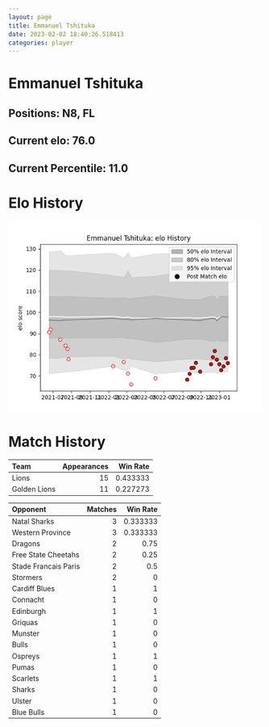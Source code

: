 ```yaml
---  
layout: page  
title: Emmanuel Tshituka  
date: 2023-02-02 18:40:26.518413  
categories: player  
---
```

# Emmanuel Tshituka

## Positions: N8, FL

## Current elo: 76.0

## Current Percentile: 11.0

# Elo History


![elo history](history_EmmanuelTshituka.png)
# Match History


| Team         |   Appearances |   Win Rate |
|:-------------|--------------:|-----------:|
| Lions        |            15 |   0.433333 |
| Golden Lions |            11 |   0.227273 |

| Opponent             |   Matches |   Win Rate |
|:---------------------|----------:|-----------:|
| Natal Sharks         |         3 |   0.333333 |
| Western Province     |         3 |   0.333333 |
| Dragons              |         2 |   0.75     |
| Free State Cheetahs  |         2 |   0.25     |
| Stade Francais Paris |         2 |   0.5      |
| Stormers             |         2 |   0        |
| Cardiff Blues        |         1 |   1        |
| Connacht             |         1 |   0        |
| Edinburgh            |         1 |   1        |
| Griquas              |         1 |   0        |
| Munster              |         1 |   0        |
| Bulls                |         1 |   0        |
| Ospreys              |         1 |   1        |
| Pumas                |         1 |   0        |
| Scarlets             |         1 |   1        |
| Sharks               |         1 |   0        |
| Ulster               |         1 |   0        |
| Blue Bulls           |         1 |   0        |